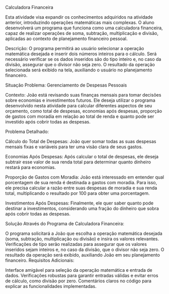 Calculadora Financeira

Esta atividade visa expandir os conhecimentos adquiridos na atividade anterior, introduzindo operações matemáticas mais complexas. O aluno desenvolverá um programa que funciona como uma calculadora financeira, capaz de realizar operações de soma, subtração, multiplicação e divisão, aplicadas ao contexto de planejamento financeiro pessoal.

Descrição: O programa permitirá ao usuário selecionar a operação matemática desejada e inserir dois números inteiros para o cálculo. Será necessário verificar se os dados inseridos são do tipo inteiro e, no caso da divisão, assegurar que o divisor não seja zero. O resultado da operação selecionada será exibido na tela, auxiliando o usuário no planejamento financeiro.

Situação Problema: Gerenciamento de Despesas Pessoais

Contexto: João está revisando suas finanças mensais para tomar decisões sobre economias e investimentos futuros. Ele deseja utilizar o programa desenvolvido nesta atividade para calcular diferentes aspectos de seu orçamento, como total de despesas, economias após despesas, proporção de gastos com moradia em relação ao total de renda e quanto pode ser investido após cobrir todas as despesas.

Problema Detalhado:

Cálculo do Total de Despesas: João quer somar todas as suas despesas mensais fixas e variáveis para ter uma visão clara de seus gastos.

Economias Após Despesas: Após calcular o total de despesas, ele deseja subtrair esse valor de sua renda total para determinar quanto dinheiro restará para economias.

Proporção de Gastos com Moradia: João está interessado em entender qual porcentagem de sua renda é destinada a gastos com moradia. Para isso, ele precisa calcular a razão entre suas despesas de moradia e sua renda total, multiplicando o resultado por 100 para obter uma porcentagem.

Investimentos Após Despesas: Finalmente, ele quer saber quanto pode destinar a investimentos, considerando uma fração do dinheiro que sobra após cobrir todas as despesas.

Solução Através do Programa de Calculadora Financeira:

O programa solicitará a João que escolha a operação matemática desejada (soma, subtração, multiplicação ou divisão) e insira os valores relevantes.
Verificações de tipo serão realizadas para assegurar que os valores inseridos sejam inteiros e, no caso da divisão, que o divisor não seja zero.
O resultado da operação será exibido, auxiliando João em seu planejamento financeiro.
Requisitos Adicionais:

Interface amigável para seleção da operação matemática e entrada de dados.
Verificações robustas para garantir entradas válidas e evitar erros de cálculo, como divisão por zero.
Comentários claros no código para explicar as funcionalidades implementadas.
